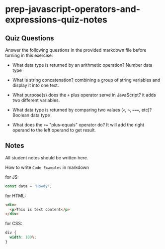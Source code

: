 # prep-javascript-operators-and-expressions-quiz-notes

## Quiz Questions

Answer the following questions in the provided markdown file before turning in this exercise:

- What data type is returned by an arithmetic operation?
  Number data type

- What is string concatenation?
  combining a group of string variables and display it into one text.

- What purpose(s) does the `+` plus operator serve in JavaScript?
  it adds two different variables.

- What data type is returned by comparing two values (`<`, `>`, `===`, etc)?
  Boolean data type

- What does the `+=` "plus-equals" operator do?
  It will add the right operand to the left operand to get result.

## Notes

All student notes should be written here.

How to write `Code Examples` in markdown

for JS:

```javascript
const data = 'Howdy';
```

for HTML:

```html
<div>
  <p>This is text content</p>
</div>
```

for CSS:

```css
div {
  width: 100%;
}
```
